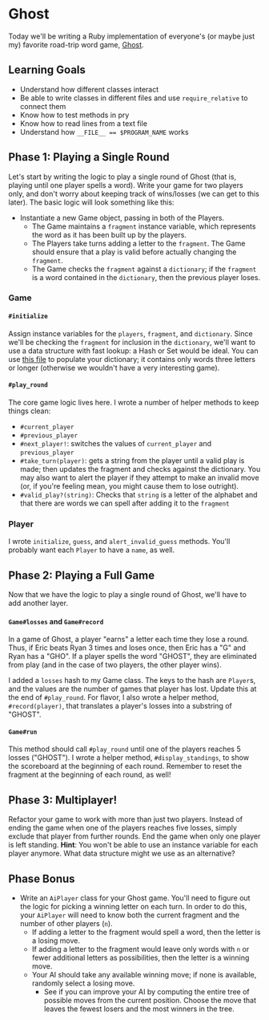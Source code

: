 # Ghost

Today we'll be writing a Ruby implementation of everyone's (or maybe
just my) favorite road-trip word game, [Ghost][ghost-wiki].

[ghost-wiki]: https://en.wikipedia.org/wiki/Ghost_(game)

## Learning Goals

* Understand how different classes interact
* Be able to write classes in different files and use `require_relative` to
connect them
* Know how to test methods in pry
* Know how to read lines from a text file
* Understand how `__FILE__ == $PROGRAM_NAME` works

## Phase 1: Playing a Single Round

Let's start by writing the logic to play a single round of Ghost (that
is, playing until one player spells a word). Write your game for two
players only, and don't worry about keeping track of wins/losses (we can
get to this later). The basic logic will look something like this:

- Instantiate a new Game object, passing in both of the Players.
  - The Game maintains a `fragment` instance variable, which represents
    the word as it has been built up by the players.
  - The Players take turns adding a letter to the `fragment`. The Game
    should ensure that a play is valid before actually changing the
    `fragment`.
  - The Game checks the `fragment` against a `dictionary`; if the
    `fragment` is a word contained in the `dictionary`, then the
    previous player loses.

### Game

#### `#initialize`

Assign instance variables for the `players`, `fragment`, and
`dictionary`. Since we'll be checking the `fragment` for inclusion in
the `dictionary`, we'll want to use a data structure with fast lookup: a
Hash or Set would be ideal. You can use [this file][ghost-dictionary] to
populate your dictionary; it contains only words three letters or longer
(otherwise we wouldn't have a very interesting game).

#### `#play_round`

The core game logic lives here. I wrote a number of helper methods to
keep things clean:

- `#current_player`
- `#previous_player`
- `#next_player!`: switches the values of `current_player` and
  `previous_player`
- `#take_turn(player)`: gets a string from the player until a valid play
  is made; then updates the fragment and checks against the dictionary.
  You may also want to alert the player if they attempt to make an
  invalid move (or, if you're feeling mean, you might cause them to lose
  outright).
- `#valid_play?(string)`: Checks that `string` is a letter of the
  alphabet and that there are words we can spell after adding it to the
  `fragment`

### Player

I wrote `initialize`, `guess`, and `alert_invalid_guess` methods. You'll
probably want each `Player` to have a `name`, as well.

[ghost-dictionary]: ./dictionary.txt

## Phase 2: Playing a Full Game

Now that we have the logic to play a single round of Ghost, we'll have
to add another layer.

#### `Game#losses` and `Game#record`

In a game of Ghost, a player "earns" a letter each time they lose a
round. Thus,
if Eric beats Ryan 3 times and loses once, then Eric has a "G" and Ryan
  has a "GHO". If a player spells the word "GHOST", they are eliminated
  from play (and in the case of two players, the other player wins).

I added a `losses` hash to my Game class. The keys to the hash are
`Player`s, and the values are the number of games that player has lost.
Update this at the end of `#play_round`. For flavor, I also wrote a
helper method, `#record(player)`, that translates a player's losses into
a substring of "GHOST".

#### `Game#run`

This method should call `#play_round` until one of the players reaches 5
losses ("GHOST"). I wrote a helper method, `#display_standings`, to show
the scoreboard at the beginning of each round. Remember to reset the
fragment at the beginning of each round, as well!

## Phase 3: Multiplayer!

Refactor your game to work with more than just two players. Instead of
ending the game when one of the players reaches five losses, simply
exclude that player from further rounds. End the game when only one
player is left standing. **Hint**: You won't be able to use an instance
variable for each player anymore. What data structure might we use as an
alternative?

## Phase Bonus

- Write an `AiPlayer` class for your Ghost game. You'll need to figure
  out the logic for picking a winning letter on each turn. In order to
  do this, your `AiPlayer` will need to know both the current fragment
  and the number of other players (`n`).
    - If adding a letter to the fragment would spell a word, then the
      letter is a losing move.
    - If adding a letter to the fragment would leave only words with `n`
      or fewer additional letters as possibilities, then the letter is a
      winning move.
    - Your AI should take any available winning move; if none is
      available, randomly select a losing move.
      - See if you can improve your AI by computing the entire tree of
        possible moves from the current position. Choose the move that
        leaves the fewest losers and the most winners in the tree.

[ghost-variants]: https://en.wikipedia.org/wiki/Ghost_(game)#Variants

